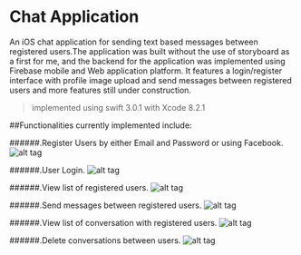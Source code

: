 # Chat Application
An iOS chat application for sending text based messages between registered users.The application was built without the use of storyboard
as a first for me, and the backend for the application was implemented using Firebase mobile and Web application platform. It features a
login/register interface with profile image upload and send messages between registered users and more features still under construction.

> implemented using swift 3.0.1 with Xcode 8.2.1

##Functionalities currently implemented include:

######.Register Users by either Email and Password or using Facebook.
![alt tag](https://s20.postimg.org/fnhldifdp/Simulator_Screen_Shot_Jan_1_2017_2_19_56_AM.png)

######.User Login.
![alt tag](https://s20.postimg.org/43867qgyl/Simulator_Screen_Shot_Dec_30_2016_11_54_08_PM.png)

######.View list of registered users.
![alt tag](https://s20.postimg.org/nzcfc0evx/Simulator_Screen_Shot_Dec_27_2016_6_38_21_AM.png)

######.Send messages between registered users.
![alt tag](https://s20.postimg.org/w3kjgr1b1/Simulator_Screen_Shot_Dec_27_2016_6_38_06_AM.png)

######.View list of conversation with registered users.
![alt tag](https://s20.postimg.org/txq8m8xul/Simulator_Screen_Shot_Dec_27_2016_6_37_54_AM.png)

######.Delete conversations between users.
![alt tag](https://s20.postimg.org/e4la5saxp/Simulator_Screen_Shot_Dec_29_2016_12_44_45_PM.png)

